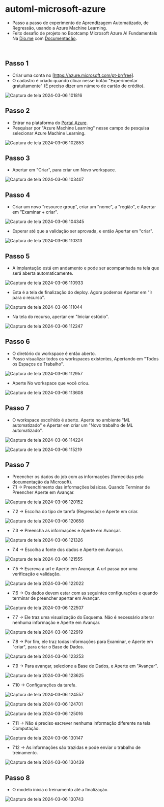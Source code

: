 # automl-microsoft-azure
- Passo a passo de experimento de Aprendizagem Automatizado, de Regressão, usando a Azure Machine Learning.
- Feito desafio de projeto no Bootcamp Microsoft Azure AI Fundamentals Na [Dio.me](https://www.dio.me/) com [Documentação](https://aka.ms/ai900-auto-ml).
<br>

## Passo 1
- Criar uma conta no [https://azure.microsoft.com/pt-br/free].
- O cadastro é criado quando clicar nesse botão "Experimentar gratuitamente" (É preciso dizer um número de cartão de crédito).

![Captura de tela 2024-03-06 101816](https://github.com/DalilaDeveloperMobile/dio-practice-microsoft-azure-ai-fundamentals/assets/29806802/008f138d-ab03-4c24-8b27-9fe9c5b3753e)
<br>

## Passo 2
- Entrar na plataforma do [Portal Azure](https://portal.azure.com).
- Pesquisar por "Azure Machine Learning" nesse campo de pesquisa selecionar Azure Machine Learning.

![Captura de tela 2024-03-06 102853](https://github.com/DalilaDeveloperMobile/dio-practice-microsoft-azure-ai-fundamentals/assets/29806802/cc101740-9e2a-4d73-b063-6c5006025869)
<br>

## Passo 3
- Apertar em "Criar", para criar um Novo workspace.

![Captura de tela 2024-03-06 103407](https://github.com/DalilaDeveloperMobile/dio-practice-microsoft-azure-ai-fundamentals/assets/29806802/97061017-ee2b-441c-90cd-9e9b8480184e)
<br>

## Passo 4
- Criar um novo "resource group", criar um "nome", a "região", e Apertar em "Examinar + criar".

![Captura de tela 2024-03-06 104345](https://github.com/DalilaDeveloperMobile/dio-practice-microsoft-azure-ai-fundamentals/assets/29806802/81074373-4037-4f09-bf99-556818533ccc)

- Esperar até que a validação ser aprovada, e então Apertar em "criar".

![Captura de tela 2024-03-06 110313](https://github.com/DalilaDeveloperMobile/dio-practice-microsoft-azure-ai-fundamentals/assets/29806802/a2e8c625-5c01-42c9-bd3e-d654f906d26c)
<br>

## Passo 5
- A implantação está em andamento e pode ser acompanhada na tela que será aberta automaticamente.

![Captura de tela 2024-03-06 110933](https://github.com/DalilaDeveloperMobile/dio-practice-microsoft-azure-ai-fundamentals/assets/29806802/95803d17-99ba-4660-ba1a-cb25d951f842)
- Esta é a tela de finalização do deploy. Agora podemos Apertar em "ir para o recurso".

![Captura de tela 2024-03-06 111044](https://github.com/DalilaDeveloperMobile/dio-practice-microsoft-azure-ai-fundamentals/assets/29806802/fe77635a-7c58-4092-a051-b33ac774deec)

- Na tela do recurso, apertar em "Iniciar estúdio".

![Captura de tela 2024-03-06 112247](https://github.com/DalilaDeveloperMobile/dio-practice-microsoft-azure-ai-fundamentals/assets/29806802/82e5dfd4-2a8a-478c-a0b5-428455fbb9c1)
<br>

## Passo 6
- O diretório do workspace é então aberto.
- Posso visualizar todos os workspaces existentes, Apertando em "Todos os Espaços de Trabalho".

![Captura de tela 2024-03-06 112957](https://github.com/DalilaDeveloperMobile/dio-practice-microsoft-azure-ai-fundamentals/assets/29806802/f184eba8-a9c7-47b9-8c97-b6f9bee2f7ac)

-  Aperte No workspace que você criou.

![Captura de tela 2024-03-06 113608](https://github.com/DalilaDeveloperMobile/dio-practice-microsoft-azure-ai-fundamentals/assets/29806802/6b772465-e21b-4583-845c-c66161883303)
<br>

## Passo 7
- O workspace escolhido é aberto. Aperte no ambiente "ML automatizado" e Apertar em criar um "Novo trabalho de ML automatizado".

![Captura de tela 2024-03-06 114224](https://github.com/DalilaDeveloperMobile/dio-practice-microsoft-azure-ai-fundamentals/assets/29806802/684366ac-3dcf-493d-a6b0-76f12db620e9)

![Captura de tela 2024-03-06 115219](https://github.com/DalilaDeveloperMobile/dio-practice-microsoft-azure-ai-fundamentals/assets/29806802/07106550-c60c-4c6f-a7be-33d9bb5b0f54)
<br>

## Passo 7
- Preencher os dados do job com as informações (fornecidas pela documentação da Microsoft).
- 7.1 -> Preenchimento das informações básicas. Quando Terminar de Preencher Aperte em Avançar.

![Captura de tela 2024-03-06 120152](https://github.com/DalilaDeveloperMobile/dio-practice-microsoft-azure-ai-fundamentals/assets/29806802/bb05e9ba-9280-4dd0-baa6-d906598a7da1)

- 7.2 -> Escolha do tipo de tarefa (Regressão) e Aperte em criar.

![Captura de tela 2024-03-06 120658](https://github.com/DalilaDeveloperMobile/dio-practice-microsoft-azure-ai-fundamentals/assets/29806802/f961da10-e3f0-4a9d-8a8d-1213f8f9c752)

- 7.3 -> Preencha as informações e Aperte em Avançar.
  
![Captura de tela 2024-03-06 121326](https://github.com/DalilaDeveloperMobile/dio-practice-microsoft-azure-ai-fundamentals/assets/29806802/adbedbc3-943b-47b9-b675-de8e6abbc20b)

- 7.4 -> Escolha a fonte dos dados e Aperte em Avançar.

![Captura de tela 2024-03-06 121555](https://github.com/DalilaDeveloperMobile/dio-practice-microsoft-azure-ai-fundamentals/assets/29806802/680456a5-5bde-4815-a869-29e66977128b)

- 7.5 -> Escreva a url e Aperte em Avançar. A url passa por uma verificação e validação.

![Captura de tela 2024-03-06 122022](https://github.com/DalilaDeveloperMobile/dio-practice-microsoft-azure-ai-fundamentals/assets/29806802/e497da57-8a72-484b-88a1-73b6453ef36a)

- 7.6 -> Os dados devem estar com as seguintes configurações e quando terminar de preencher apertar em Avançar.

![Captura de tela 2024-03-06 122507](https://github.com/DalilaDeveloperMobile/dio-practice-microsoft-azure-ai-fundamentals/assets/29806802/6732f05e-b4fc-45bc-9bb0-4d6d5eb07b24)

- 7.7 -> Ele traz uma visualização do Esquema. Não é necessário alterar nenhuma informação e Aperte em Avançar.

![Captura de tela 2024-03-06 122919](https://github.com/DalilaDeveloperMobile/dio-practice-microsoft-azure-ai-fundamentals/assets/29806802/1ae74e3c-73d0-48a1-9152-68b64b98cf64)

- 7.8 -> Por fim, ele traz todas informações para Examinar, e Aperte em "criar", para criar o Base de Dados.

![Captura de tela 2024-03-06 123253](https://github.com/DalilaDeveloperMobile/dio-practice-microsoft-azure-ai-fundamentals/assets/29806802/e78210c3-852e-4324-96ee-82fb8202c131)

- 7.9 -> Para avançar, selecione a Base de Dados, e Aperte em "Avançar".

![Captura de tela 2024-03-06 123625](https://github.com/DalilaDeveloperMobile/dio-practice-microsoft-azure-ai-fundamentals/assets/29806802/b90b65d0-d981-4cfa-8578-db4d0a445391)

- 7.10 -> Configurações da tarefa.

![Captura de tela 2024-03-06 124557](https://github.com/DalilaDeveloperMobile/dio-practice-microsoft-azure-ai-fundamentals/assets/29806802/8f3ee26a-620e-4477-b022-98b42af08c50)

![Captura de tela 2024-03-06 124701](https://github.com/DalilaDeveloperMobile/dio-practice-microsoft-azure-ai-fundamentals/assets/29806802/aa3ed6e8-331e-4d02-a648-fb676fe08975)

![Captura de tela 2024-03-06 125016](https://github.com/DalilaDeveloperMobile/dio-practice-microsoft-azure-ai-fundamentals/assets/29806802/07f18a6f-ae4b-481f-8239-270977920c2f)

- 7.11 -> Não é preciso escrever nenhuma informação diferente na tela Computação.

![Captura de tela 2024-03-06 130147](https://github.com/DalilaDeveloperMobile/dio-practice-microsoft-azure-ai-fundamentals/assets/29806802/e08117f5-88dd-4eaa-9ddf-1e1117c6dc73)

- 7.12 -> As informações são trazidas e pode enviar o trabalho de treinamento.

![Captura de tela 2024-03-06 130439](https://github.com/DalilaDeveloperMobile/dio-practice-microsoft-azure-ai-fundamentals/assets/29806802/72653e51-f5bc-4636-a8df-ff87732a7680)
<br>

## Passo 8
- O modelo inicia o treinamento até a finalização.

![Captura de tela 2024-03-06 130743](https://github.com/DalilaDeveloperMobile/dio-practice-microsoft-azure-ai-fundamentals/assets/29806802/d9ea47c4-0b7d-4e91-a8d8-bf26f09a2079)





